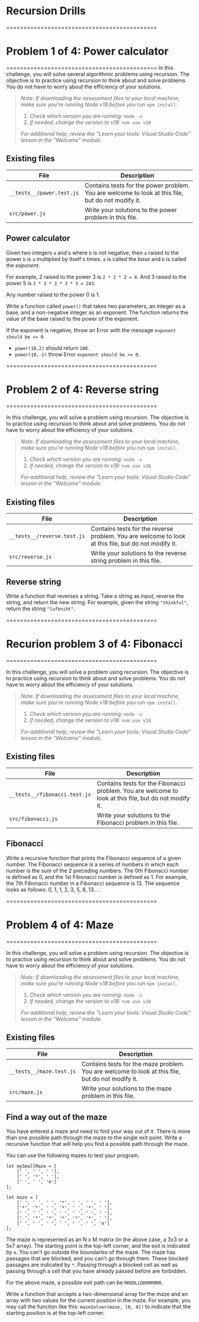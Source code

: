 # Recursion Drills

============================================

# Problem 1 of 4: Power calculator

============================================
In this challenge, you will solve several algorithmic problems using recursion. The objective is to practice using recursion to think about and solve problems. You do not have to worry about the efficiency of your solutions.

> *Note: If downloading the assessment files to your local machine, make sure you're running Node v18 before you run* `npm install`.
>
> 1.  *Check which version you are running:* `node -v`
> 2.  *If needed, change the version to v18:* `nvm use v18`
>
> _For additional help, review the "Learn your tools: Visual Studio Code" lesson in the "Welcome" module._

## Existing files

| File                      | Description                                                                                       |
| ------------------------- | ------------------------------------------------------------------------------------------------- |
| `__tests__/power.test.js` | Contains tests for the power problem. You are welcome to look at this file, but do not modify it. |
| `src/power.js`            | Write your solutions to the power problem in this file.                                           |

## Power calculator

Given two integers `a` and `b` where `b` is not negative, then `a` raised to the power `b` is `a` multiplied by itself `b` times. `a` is called the *base* and `b` is called the *exponent*.

For example, 2 raised to the power 3 is `2 * 2 * 2 = 8`. And 3 raised to the power 5 is `3 * 3 * 3 * 3 * 3 = 243`.

Any number raised to the power 0 is 1.

Write a function called `power()` that takes two parameters, an integer as a base, and a non-negative integer as an exponent. The function returns the value of the base raised to the power of the exponent.

If the exponent is negative, throw an Error with the message `exponent should be >= 0`.

- `power(10,2)` should return `100`.
- `power(10,-2)` throw Error `exponent should be >= 0`.

============================================

# Problem 2 of 4: Reverse string

============================================

In this challenge, you will solve a problem using recursion. The objective is to practice using recursion to think about and solve problems. You do not have to worry about the efficiency of your solutions.

> *Note: If downloading the assessment files to your local machine, make sure you're running Node v18 before you run* `npm install`.
>
> 1.  *Check which version you are running:* `node -v`
> 2.  *If needed, change the version to v18:* `nvm use v18`
>
> _For additional help, review the "Learn your tools: Visual Studio Code" lesson in the "Welcome" module._

## Existing files

| File                        | Description                                                                                         |
| --------------------------- | --------------------------------------------------------------------------------------------------- |
| `__tests__/reverse.test.js` | Contains tests for the reverse problem. You are welcome to look at this file, but do not modify it. |
| `src/reverse.js`            | Write your solutions to the reverse string problem in this file.                                    |

## Reverse string

Write a function that reverses a string. Take a string as input, reverse the string, and return the new string. For example, given the string `"thinkful"`, return the string `"lufkniht"`.

============================================

# Recurion problem 3 of 4: Fibonacci

============================================

In this challenge, you will solve a problem using recursion. The objective is to practice using recursion to think about and solve problems. You do not have to worry about the efficiency of your solutions.

> *Note: If downloading the assessment files to your local machine, make sure you're running Node v18 before you run* `npm install`.
>
> 1.  *Check which version you are running:* `node -v`
> 2.  *If needed, change the version to v18:* `nvm use v18`
>
> _For additional help, review the "Learn your tools: Visual Studio Code" lesson in the "Welcome" module._

## Existing files

| File                          | Description                                                                                           |
| ----------------------------- | ----------------------------------------------------------------------------------------------------- |
| `__tests__/fibonacci.test.js` | Contains tests for the Fibonacci problem. You are welcome to look at this file, but do not modify it. |
| `src/fibonacci.js`            | Write your solutions to the Fibonacci problem in this file.                                           |

## Fibonacci

Write a recursive function that prints the Fibonacci sequence of a given number. The Fibonacci sequence is a series of numbers in which each number is the sum of the 2 preceding numbers. The 0th Fibonacci number is defined as 0, and the 1st Fibonacci number is defined as 1. For example, the 7th Fibonacci number in a Fibonacci sequence is 13. The sequence looks as follows: 0, 1, 1, 2, 3, 5, 8, 13... .

============================================

# Problem 4 of 4: Maze

============================================

In this challenge, you will solve a problem using recursion. The objective is to practice using recursion to think about and solve problems. You do not have to worry about the efficiency of your solutions.

> *Note: If downloading the assessment files to your local machine, make sure you're running Node v18 before you run* `npm install`.
>
> 1.  *Check which version you are running:* `node -v`
> 2.  *If needed, change the version to v18:* `nvm use v18`
>
> _For additional help, review the "Learn your tools: Visual Studio Code" lesson in the "Welcome" module._

## Existing files

| File                     | Description                                                                                      |
| ------------------------ | ------------------------------------------------------------------------------------------------ |
| `__tests__/maze.test.js` | Contains tests for the maze problem. You are welcome to look at this file, but do not modify it. |
| `src/maze.js`            | Write your solutions to the maze problem in this file.                                           |

## Find a way out of the maze

You have entered a maze and need to find your way out of it. There is more than one possible path through the maze to the single exit point. Write a recursive function that will help you find a possible path through the maze.

You can use the following mazes to test your program.

```
let mySmallMaze = [
    [' ', ' ', ' '],
    [' ', '*', ' '],
    [' ', ' ', 'e']
];

let maze = [
    [' ', ' ', ' ', '*', ' ', ' ', ' '],
    ['*', '*', ' ', '*', ' ', '*', ' '],
    [' ', ' ', ' ', ' ', ' ', ' ', ' '],
    [' ', '*', '*', '*', '*', '*', ' '],
    [' ', ' ', ' ', ' ', ' ', ' ', 'e']
];

```

The maze is represented as an N x M matrix (in the above case, a 3x3 or a 5x7 array). The starting point is the top-left corner, and the exit is indicated by `e`. You can't go outside the boundaries of the maze. The maze has passages that are blocked, and you can't go through them. These blocked passages are indicated by `*`. Passing through a blocked cell as well as passing through a cell that you have already passed before are forbidden.

For the above maze, a possible exit path can be `RRDDLLDDRRRRRR`.

Write a function that accepts a two-dimensional array for the maze and an array with two values for the current position in the maze. For example, you may call the function like this: `mazeSolver(maze, [0, 0])` to indicate that the starting position is at the top-left corner.
